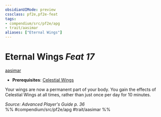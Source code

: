 ```yaml
---
obsidianUIMode: preview
cssclass: pf2e,pf2e-feat
tags:
- compendium/src/pf2e/apg
- trait/aasimar
aliases: ["Eternal Wings"]
---
```

# Eternal Wings  *Feat 17*  
[aasimar](aasimar-apg.md "Aasimar Ancestry & Heritage Trait")  

- **Prerequisites**: [Celestial Wings](celestial-wings-apg.md)

Your wings are now a permanent part of your body. You gain the effects of Celestial Wings at all times, rather than just once per day for 10 minutes.

*Source: Advanced Player's Guide p. 36*  
%% #compendium/src/pf2e/apg #trait/aasimar %%